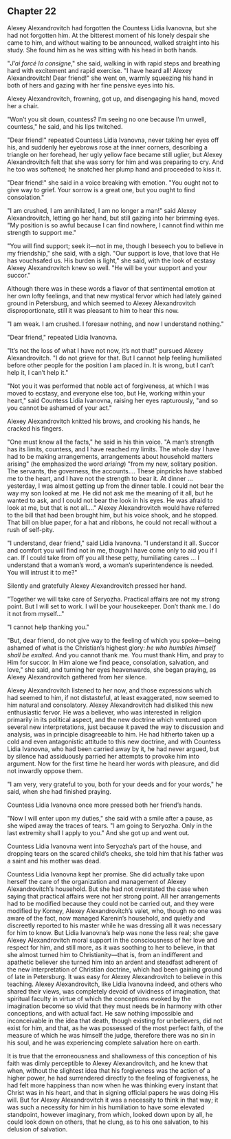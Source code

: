 ## Chapter 22


Alexey Alexandrovitch had forgotten the Countess Lidia Ivanovna, but she
had not forgotten him. At the bitterest moment of his lonely despair she
came to him, and without waiting to be announced, walked straight into
his study. She found him as he was sitting with his head in both hands.

"_J’ai forcé la consigne_," she said, walking in with rapid steps and
breathing hard with excitement and rapid exercise. "I have heard all!
Alexey Alexandrovitch! Dear friend!" she went on, warmly squeezing his
hand in both of hers and gazing with her fine pensive eyes into his.

Alexey Alexandrovitch, frowning, got up, and disengaging his hand, moved
her a chair.

"Won’t you sit down, countess? I’m seeing no one because I’m unwell,
countess," he said, and his lips twitched.

"Dear friend!" repeated Countess Lidia Ivanovna, never taking her eyes
off his, and suddenly her eyebrows rose at the inner corners, describing
a triangle on her forehead, her ugly yellow face became still uglier,
but Alexey Alexandrovitch felt that she was sorry for him and was
preparing to cry. And he too was softened; he snatched her plump hand
and proceeded to kiss it.

"Dear friend!" she said in a voice breaking with emotion. "You ought not
to give way to grief. Your sorrow is a great one, but you ought to find
consolation."

"I am crushed, I am annihilated, I am no longer a man!" said Alexey
Alexandrovitch, letting go her hand, but still gazing into her brimming
eyes. "My position is so awful because I can find nowhere, I cannot find
within me strength to support me."

"You will find support; seek it—not in me, though I beseech you to
believe in my friendship," she said, with a sigh. "Our support is love,
that love that He has vouchsafed us. His burden is light," she said,
with the look of ecstasy Alexey Alexandrovitch knew so well. "He will be
your support and your succor."

Although there was in these words a flavor of that sentimental emotion
at her own lofty feelings, and that new mystical fervor which had lately
gained ground in Petersburg, and which seemed to Alexey Alexandrovitch
disproportionate, still it was pleasant to him to hear this now.

"I am weak. I am crushed. I foresaw nothing, and now I understand
nothing."

"Dear friend," repeated Lidia Ivanovna.

"It’s not the loss of what I have not now, it’s not that!" pursued
Alexey Alexandrovitch. "I do not grieve for that. But I cannot help
feeling humiliated before other people for the position I am placed in.
It is wrong, but I can’t help it, I can’t help it."

"Not you it was performed that noble act of forgiveness, at which I was
moved to ecstasy, and everyone else too, but He, working within your
heart," said Countess Lidia Ivanovna, raising her eyes rapturously, "and
so you cannot be ashamed of your act."

Alexey Alexandrovitch knitted his brows, and crooking his hands, he
cracked his fingers.

"One must know all the facts," he said in his thin voice. "A man’s
strength has its limits, countess, and I have reached my limits. The
whole day I have had to be making arrangements, arrangements about
household matters arising" (he emphasized the word _arising_) "from my
new, solitary position. The servants, the governess, the accounts....
These pinpricks have stabbed me to the heart, and I have not the
strength to bear it. At dinner ... yesterday, I was almost getting up
from the dinner table. I could not bear the way my son looked at me. He
did not ask me the meaning of it all, but he wanted to ask, and I could
not bear the look in his eyes. He was afraid to look at me, but that is
not all...." Alexey Alexandrovitch would have referred to the bill that
had been brought him, but his voice shook, and he stopped. That bill on
blue paper, for a hat and ribbons, he could not recall without a rush of
self-pity.

"I understand, dear friend," said Lidia Ivanovna. "I understand it all.
Succor and comfort you will find not in me, though I have come only to
aid you if I can. If I could take from off you all these petty,
humiliating cares ... I understand that a woman’s word, a woman’s
superintendence is needed. You will intrust it to me?"

Silently and gratefully Alexey Alexandrovitch pressed her hand.

"Together we will take care of Seryozha. Practical affairs are not my
strong point. But I will set to work. I will be your housekeeper. Don’t
thank me. I do it not from myself..."

"I cannot help thanking you."

"But, dear friend, do not give way to the feeling of which you
spoke—being ashamed of what is the Christian’s highest glory: _he who
humbles himself shall be exalted_. And you cannot thank me. You must
thank Him, and pray to Him for succor. In Him alone we find peace,
consolation, salvation, and love," she said, and turning her eyes
heavenwards, she began praying, as Alexey Alexandrovitch gathered from
her silence.

Alexey Alexandrovitch listened to her now, and those expressions which
had seemed to him, if not distasteful, at least exaggerated, now seemed
to him natural and consolatory. Alexey Alexandrovitch had disliked this
new enthusiastic fervor. He was a believer, who was interested in
religion primarily in its political aspect, and the new doctrine which
ventured upon several new interpretations, just because it paved the way
to discussion and analysis, was in principle disagreeable to him. He had
hitherto taken up a cold and even antagonistic attitude to this new
doctrine, and with Countess Lidia Ivanovna, who had been carried away by
it, he had never argued, but by silence had assiduously parried her
attempts to provoke him into argument. Now for the first time he heard
her words with pleasure, and did not inwardly oppose them.

"I am very, very grateful to you, both for your deeds and for your
words," he said, when she had finished praying.

Countess Lidia Ivanovna once more pressed both her friend’s hands.

"Now I will enter upon my duties," she said with a smile after a pause,
as she wiped away the traces of tears. "I am going to Seryozha. Only in
the last extremity shall I apply to you." And she got up and went out.

Countess Lidia Ivanovna went into Seryozha’s part of the house, and
dropping tears on the scared child’s cheeks, she told him that his
father was a saint and his mother was dead.

Countess Lidia Ivanovna kept her promise. She did actually take upon
herself the care of the organization and management of Alexey
Alexandrovitch’s household. But she had not overstated the case when
saying that practical affairs were not her strong point. All her
arrangements had to be modified because they could not be carried out,
and they were modified by Korney, Alexey Alexandrovitch’s valet, who,
though no one was aware of the fact, now managed Karenin’s household,
and quietly and discreetly reported to his master while he was dressing
all it was necessary for him to know. But Lidia Ivanovna’s help was none
the less real; she gave Alexey Alexandrovitch moral support in the
consciousness of her love and respect for him, and still more, as it was
soothing to her to believe, in that she almost turned him to
Christianity—that is, from an indifferent and apathetic believer she
turned him into an ardent and steadfast adherent of the new
interpretation of Christian doctrine, which had been gaining ground of
late in Petersburg. It was easy for Alexey Alexandrovitch to believe in
this teaching. Alexey Alexandrovitch, like Lidia Ivanovna indeed, and
others who shared their views, was completely devoid of vividness of
imagination, that spiritual faculty in virtue of which the conceptions
evoked by the imagination become so vivid that they must needs be in
harmony with other conceptions, and with actual fact. He saw nothing
impossible and inconceivable in the idea that death, though existing for
unbelievers, did not exist for him, and that, as he was possessed of the
most perfect faith, of the measure of which he was himself the judge,
therefore there was no sin in his soul, and he was experiencing complete
salvation here on earth.

It is true that the erroneousness and shallowness of this conception of
his faith was dimly perceptible to Alexey Alexandrovitch, and he knew
that when, without the slightest idea that his forgiveness was the
action of a higher power, he had surrendered directly to the feeling of
forgiveness, he had felt more happiness than now when he was thinking
every instant that Christ was in his heart, and that in signing official
papers he was doing His will. But for Alexey Alexandrovitch it was a
necessity to think in that way; it was such a necessity for him in his
humiliation to have some elevated standpoint, however imaginary, from
which, looked down upon by all, he could look down on others, that he
clung, as to his one salvation, to his delusion of salvation.




